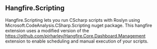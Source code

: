 ﻿## Hangfire.Scripting ##

Hangfire.Scripting lets you run CScharp scripts with Roslyn using Microsoft.CodeAnalysis.CSharp.Scripting nuget package. 
This hangfire extension uses a modified version of the https://github.com/pjrharley/Hangfire.Core.Dashboard.Management extension to enable scheduling and manual execution of your scripts.
